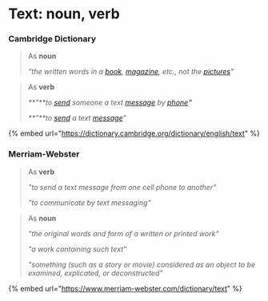 # Text: noun, verb

### Cambridge Dictionary

> As **noun**
>
> _"the written words in a_ [_book_](https://dictionary.cambridge.org/dictionary/english/book)_,_ [_magazine_](https://dictionary.cambridge.org/dictionary/english/magazine)_, etc., not the_ [_pictures_](https://dictionary.cambridge.org/dictionary/english/picture)_"_

> As **verb**
>
> _**"**to_ [_send_](https://dictionary.cambridge.org/dictionary/english/send) _someone a text_ [_message_](https://dictionary.cambridge.org/dictionary/english/message) _by_ [_phone_](https://dictionary.cambridge.org/dictionary/english/phone)_**"**_
>
> _**"**to_ [_send_](https://dictionary.cambridge.org/dictionary/english/send) _a text_ [_message_](https://dictionary.cambridge.org/dictionary/english/message)_"_

{% embed url="https://dictionary.cambridge.org/dictionary/english/text" %}

### Merriam-Webster

> As **verb**
>
> _"to send a text message from one cell phone to another"_
>
> _"to communicate by text messaging"_

> As **noun**
>
> _"the original words and form of a written or printed work"_
>
> _"a work containing such text"_
>
> _"something (such as a story or movie) considered as an object to be examined, explicated, or deconstructed"_

{% embed url="https://www.merriam-webster.com/dictionary/text" %}
